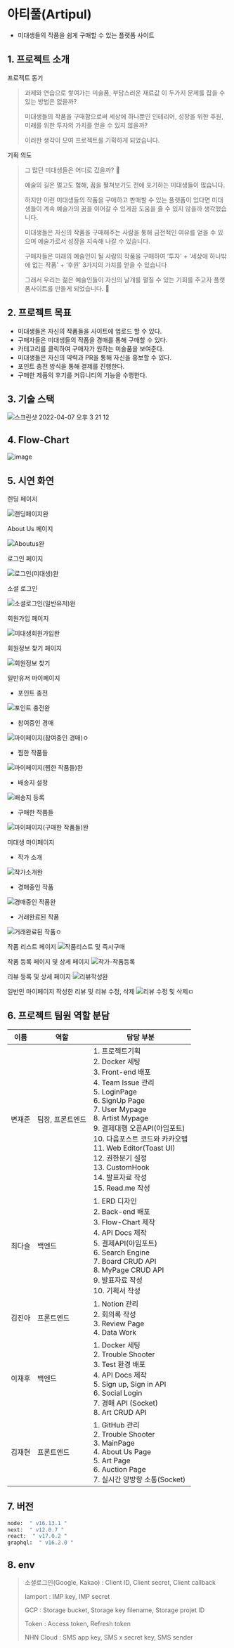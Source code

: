 # 아티풀(Artipul)
  * 미대생들의 작품을 쉽게 구매할 수 있는 플랫폼 사이트


## 1. 프로젝트 소개
   프로젝트 동기
  > 과제와 연습으로 쌓여가는 미술품, 부담스러운 재료값 이 두가지 문제를 잡을 수 있는 방법은 없을까?
  > 
  > 미대생들의 작품을 구매함으로써 세상에 하나뿐인 인테리어, 성장을 위한 후원, 미래를 위한 투자의 가치를 얻을 수 있지 않을까?
  > 
  > 이러한 생각이 모여 프로젝트를 기획하게 되었습니다.
  
  기획 의도
 > 그 많던 미대생들은 어디로 갔을까? 🤷
 > 
 > 예술의 길은 멀고도 험해, 꿈을 펼쳐보기도 전에 포기하는 미대생들이 많습니다. 
 > 
 > 하지만 이런 미대생들의 작품을 구매하고 판매할 수 있는 플랫폼이 있다면 미대생들이 계속 예술가의 꿈을 이어갈 수 있게끔 도움을 줄 수 있지 않을까 생각했습니다.
 > 
 > 미대생들은 자신의 작품을 구매해주는 사람을 통해 금전적인 여유를 얻을 수 있으며 예술가로서 성장을 지속해 나갈 수 있습니다.
 >
 > 구매자들은 미래의 예술인이 될 사람의 작품을 구매하여 ‘투자' + ‘세상에 하나밖에 없는 작품' + ‘후원' 3가지의 가치를 얻을 수 있습니다
 > 
 > 그래서 우리는 젊은 예술인들이 자신의 날개를 펼칠 수 있는 기회를 주고자 플랫폼사이트를 만들게 되었습니다. 👼


## 2. 프로젝트 목표
 - 미대생들은 자신의 작품들을 사이트에 업로드 할 수 있다.
 - 구매자들은 미대생들의 작품을 경매를 통해 구매할 수 있다.
 - 카테고리를 클릭하여 구매자가 원하는 미술품을 보여준다.
 - 미대생들은 자신의 약력과 PR을 통해 자신을 홍보할 수 있다.
 - 포인트 충전 방식을 통해 결제를 진행한다.
 - 구매한 제품의 후기를 커뮤니티의 기능을 수행한다.

## 3. 기술 스택

![스크린샷 2022-04-07 오후 3 21 12](https://user-images.githubusercontent.com/95268742/162133316-c81e5631-dc19-4285-b24d-1a4a7087b915.png)


## 4. Flow-Chart
![image](https://user-images.githubusercontent.com/95268742/161491706-7e426049-4cae-4e1f-9d05-c2b42441cf77.png)

## 5. 시연 화연

렌딩 페이지

![랜딩페이지완](https://user-images.githubusercontent.com/95268742/162945772-3ac24802-17b6-417c-9384-d3430ce00ac9.gif)


About Us 페이지

![Aboutus완](https://user-images.githubusercontent.com/95268742/162944489-ec3487ae-65c6-4dcd-94e9-c822e0a8f48e.gif)


로그인 페이지

![로그인(미대생)완](https://user-images.githubusercontent.com/95268742/162945984-5eb21ec4-28af-406c-8935-e00cc2dfa3ff.gif)


소셜 로그인

![소셜로그인(일반유저)완](https://user-images.githubusercontent.com/95268742/162946408-e46e80ea-e15f-4559-8021-d458fa14fb74.gif)


회원가입 페이지

![미대생회원가입완](https://user-images.githubusercontent.com/95268742/162945274-76e4e0d6-87a8-42c4-a828-85e2f59dc064.gif)

회원정보 찾기 페이지

![회원정보 찾기](https://user-images.githubusercontent.com/95268742/163155482-1eaea1db-dfda-4553-8b23-80128e252186.png)


일반유저 마이페이지
 - 포인트 충전
 
![포인트 충전완](https://user-images.githubusercontent.com/95268742/163152481-2cb0d591-5abc-44a7-a85e-5efe7428d6c4.gif)

 - 참여중인 경매
 
![마이페이지(참여중인 경매)ㅇ](https://user-images.githubusercontent.com/95268742/163166653-25db1000-ef26-4940-8c7f-45fe577059dd.gif)


 - 찜한 작품들
 
![마이페이지(찜한 작품들)완](https://user-images.githubusercontent.com/95268742/163164849-dfc5f0a9-5edb-4b98-9941-be8b92938aff.gif)



 - 배송지 설정
 
![배송지 등록](https://user-images.githubusercontent.com/95268742/163159214-68c0d611-ed9f-4e68-9e38-661631b366df.gif)


 - 구매한 작품들

![마이페이지(구매한 작품들)완](https://user-images.githubusercontent.com/95268742/163165175-2564191d-4885-4d1d-a186-5407ea3391cd.gif)


미대생 마이페이지
 - 작가 소개

![작가소개완](https://user-images.githubusercontent.com/95268742/163170496-fd2dbb30-5bfe-42d7-a3a8-f22239d95d08.gif)


 - 경매중인 작품

![경매중인 작품완](https://user-images.githubusercontent.com/95268742/163170895-654e88ae-60fb-42da-b2e8-252c0541aae5.gif)



 - 거래완료된 작품

![거래완료된 작품ㅇ](https://user-images.githubusercontent.com/95268742/163170926-3b79c652-00a3-4d77-8c94-9aa9b284cb58.gif)


작품 리스트 페이지
![작품리스트 및 즉시구매](https://user-images.githubusercontent.com/95268742/163159450-6650f961-adc1-4d21-8ab5-6ae82a570284.gif)


작품 등록 페이지 및 상세 페이지
![작가-작품등록](https://user-images.githubusercontent.com/95268742/163164033-d087ee71-88f2-4256-9153-f360c8a09d0c.gif)



리뷰 등록 및 상세 페이지
![리뷰작성완](https://user-images.githubusercontent.com/95268742/163168127-59c8a0eb-1915-4cb2-8b05-775858ce61f3.gif)



일반인 마이페이지 작성한 리뷰 및 리뷰 수정, 삭제
![리뷰 수정 및 삭제ㅁ](https://user-images.githubusercontent.com/95268742/163168485-e50cbdf9-affe-4013-bbb3-312ecf99229d.gif)



## 6. 프로젝트 팀원 역할 분담
| 이름 | 역할 | 담당 부분 |
| ------ | ------ | ------ |
| 변재준 | 팀장, 프론트엔드 | 1. 프로젝트기획 <br/>2. Docker 세팅 <br/> 3. Front-end 배포 <br/> 4. Team Issue 관리 <br/> 5. LoginPage <br/> 6. SignUp Page <br/> 7. User Mypage <br/> 8. Artist Mypage <br/> 9. 결제대행 오픈API(아임포트) <br/> 10. 다음포스트 코드와 카카오맵 <br/> 11. Web Editor(Toast UI) <br/> 12. 권한분기 설정 <br/> 13. CustomHook <br/> 14. 발표자료 작성 <br/> 15. Read.me 작성|
| 최다슬 | 백엔드 | 1. ERD 디자인 <br/> 2. Back-end 배포 <br/> 3. Flow-Chart 제작 <br/> 4. API Docs 제작 <br/> 5. 결제API(아임포트) <br/> 6. Search Engine <br/> 7. Board CRUD API <br/> 8. MyPage CRUD API <br/> 9. 발표자료 작성 <br/> 10. 기획서 작성|
| 김진아 | 프론트엔드 | 1. Notion 관리 <br/> 2. 회의록 작성 <br/> 3. Review Page <br/> 4. Data Work |
| 이재후 | 백엔드 | 1. Docker 세팅 <br/> 2. Trouble Shooter <br/> 3. Test 환경 배포 <br/> 4. API Docs 제작 <br/> 5. Sign up, Sign in API <br/> 6. Social Login <br/> 7. 경매 API (Socket) <br/> 8. Art CRUD API |
| 김재현 | 프론트엔드 | 1. GitHub 관리 <br/> 2. Trouble Shooter <br/> 3. MainPage <br/> 4. About Us Page <br/> 5. Art Page <br/> 6. Auction Page <br/> 7. 실시간 양방향 소통(Socket) |

## 7. 버전
```sh
node:  " v16.13.1 "
next:  " v12.0.7 "
react:  " v17.0.2 "
graphql:  " v16.2.0 "

```
## 8. env 
> 소셜로그인(Google, Kakao) : Client ID, Client secret, Client callback
> 
> Iamport : IMP key, IMP secret
> 
> GCP : Storage bucket, Storage key filename, Storage projet ID
> 
> Token : Access token, Refresh token
> 
> NHN Cloud : SMS app key, SMS x secret key, SMS sender
